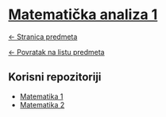 # [Matematička analiza 1](https://www.github.com/studosi-fer/MATANA1)

[<- Stranica predmeta](https://www.fer.unizg.hr/predmet/matan1)

[<- Povratak na listu predmeta](https://www.github.com/studosi/FER)

## Korisni repozitoriji

- [Matematika 1](https://www.github.com/studosi-fer/MAT1)
- [Matematika 2](https://www.github.com/studosi-fer/MAT2)
